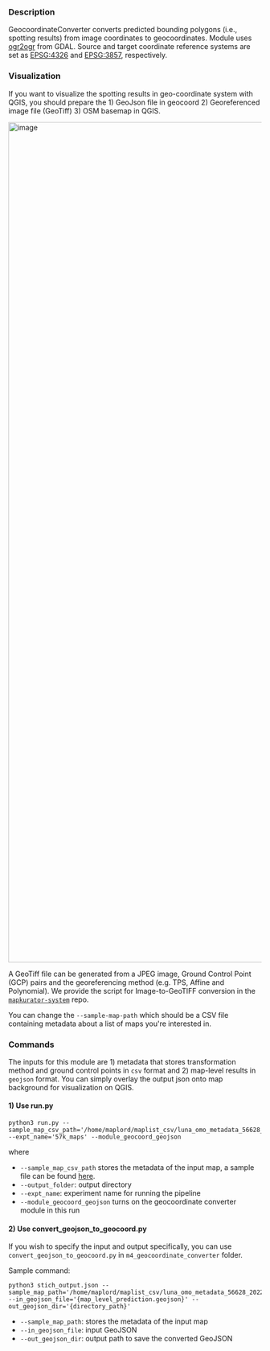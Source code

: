 ### Description
GeocoordinateConverter converts predicted bounding polygons (i.e., spotting results) from image coordinates to geocoordinates. Module uses [ogr2ogr](https://gdal.org/programs/ogr2ogr.html) from GDAL. Source and target coordinate reference systems are set as [EPSG:4326](https://epsg.io/4326) and [EPSG:3857](https://epsg.io/3857), respectively.

### Visualization 
If you want to visualize the spotting results in geo-coordinate system with QGIS, you should prepare the 1) GeoJson file in geocoord 2) Georeferenced image  file (GeoTiff) 3) OSM basemap in QGIS. 

<img width="1671" alt="image" src="https://user-images.githubusercontent.com/5383572/236355342-0928704c-41f5-40c3-a42e-543bb33a5e55.png">


A GeoTiff file can be generated from a JPEG image, Ground Control Point (GCP) pairs and the georeferencing method (e.g. TPS, Affine and Polynomial). We provide the script for Image-to-GeoTIFF conversion in the [`mapkurator-system`](https://github.com/knowledge-computing/mapkurator-system/blob/main/m1_geotiff/convert_image_to_geotiff.py) repo.  

You can change the `--sample-map-path` which should be a CSV file containing metadata about a list of maps you're interested in. 

### Commands
The inputs for this module are 1) metadata that stores transformation method and ground control points in `csv` format and 2) map-level results in `geojson` format. You can simply overlay the output json onto map background for visualization on QGIS.

#### 1) Use run.py 
```
python3 run.py --sample_map_csv_path='/home/maplord/maplist_csv/luna_omo_metadata_56628_20220724.csv' --expt_name='57k_maps' --module_geocoord_geojson
```

where

* `--sample_map_csv_path` stores the metadata of the input map, a sample file can be found [here](https://drive.google.com/drive/folders/1Nby1JaIzNSwrGtGFn5Af0VL5y3TGLZGQ).
* `--output_folder`: output directory
* `--expt_name`: experiment name for running the pipeline
* `--module_geocoord_geojson` turns on the geocoordinate converter module in this run

#### 2) Use convert_geojson_to_geocoord.py

If you wish to specify the input and output specifically, you can use `convert_geojson_to_geocoord.py` in `m4_geocoordinate_converter` folder. 

Sample command: 
```
python3 stich_output.json --sample_map_path='/home/maplord/maplist_csv/luna_omo_metadata_56628_20220724.csv' --in_geojson_file='{map_level_prediction.geojson}' --out_geojson_dir='{directory_path}' 
```

* `--sample_map_path`: stores the metadata of the input map
* `--in_geojson_file`: input GeoJSON
* `--out_geojson_dir`: output path to save the converted GeoJSON


